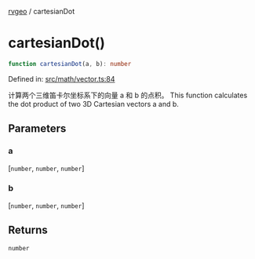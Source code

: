 [rvgeo](../index.md) / cartesianDot

# cartesianDot()

```ts
function cartesianDot(a, b): number
```

Defined in: [src/math/vector.ts:84](https://github.com/pzq123456/RVGeo/blob/e727f6f6e310621d656b74948bed9956ff45a613/src/math/vector.ts#L84)

计算两个三维笛卡尔坐标系下的向量 a 和 b 的点积。
This function calculates the dot product of two 3D Cartesian vectors a and b.

## Parameters

### a

\[`number`, `number`, `number`\]

### b

\[`number`, `number`, `number`\]

## Returns

`number`

